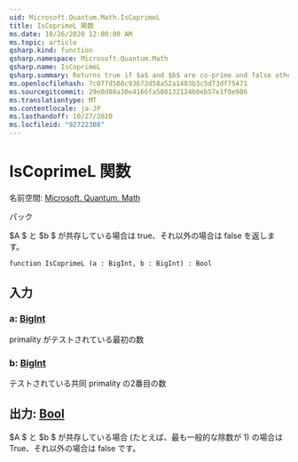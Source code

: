 ```yaml
---
uid: Microsoft.Quantum.Math.IsCoprimeL
title: IsCoprimeL 関数
ms.date: 10/26/2020 12:00:00 AM
ms.topic: article
qsharp.kind: function
qsharp.namespace: Microsoft.Quantum.Math
qsharp.name: IsCoprimeL
qsharp.summary: Returns true if $a$ and $b$ are co-prime and false otherwise.
ms.openlocfilehash: 7c077d508c93672d58a52a1403b3c5d73df75471
ms.sourcegitcommit: 29e0d88a30e4166fa580132124b0eb57e1f0e986
ms.translationtype: MT
ms.contentlocale: ja-JP
ms.lasthandoff: 10/27/2020
ms.locfileid: "92722308"
---
```

# <a name="iscoprimel-function"></a>IsCoprimeL 関数

名前空間: [Microsoft. Quantum. Math](xref:Microsoft.Quantum.Math)

パック [](https://nuget.org/packages/)


$A $ と $b $ が共存している場合は true、それ以外の場合は false を返します。

```qsharp
function IsCoprimeL (a : BigInt, b : BigInt) : Bool
```


## <a name="input"></a>入力

### <a name="a--bigint"></a>a: [BigInt](xref:microsoft.quantum.lang-ref.bigint)

primality がテストされている最初の数


### <a name="b--bigint"></a>b: [BigInt](xref:microsoft.quantum.lang-ref.bigint)

テストされている共同 primality の2番目の数



## <a name="output--bool"></a>出力: [Bool](xref:microsoft.quantum.lang-ref.bool)

$A $ と $b $ が共存している場合 (たとえば、最も一般的な除数が 1) の場合は True、それ以外の場合は false です。